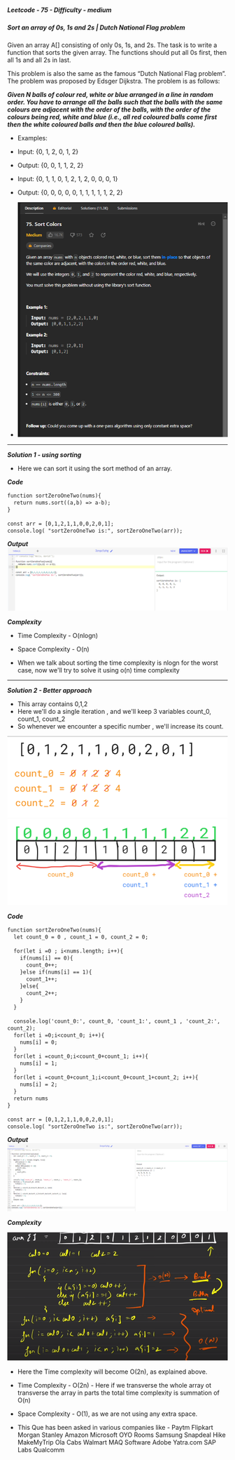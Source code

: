 ##### Leetcode - 75 - Difficulty - medium
##### Sort an array of 0s, 1s and 2s | Dutch National Flag problem

Given an array A[] consisting of only 0s, 1s, and 2s. The task is to write a function that sorts the given array. The functions should put all 0s first, then all 1s and all 2s in last.

This problem is also the same as the famous “Dutch National Flag problem”. The problem was proposed by Edsger Dijkstra. The problem is as follows:

***Given N balls of colour red, white or blue arranged in a line in random order. You have to arrange all the balls such that the balls with the same colours are adjacent with the order of the balls, with the order of the colours being red, white and blue (i.e., all red coloured balls come first then the white coloured balls and then the blue coloured balls).*** 

- Examples:
- Input: {0, 1, 2, 0, 1, 2}
- Output: {0, 0, 1, 1, 2, 2}

- Input: {0, 1, 1, 0, 1, 2, 1, 2, 0, 0, 0, 1}
- Output: {0, 0, 0, 0, 0, 1, 1, 1, 1, 1, 2, 2}

- ![Alt text](image-1.png)
________________________________________________________________

***Solution 1 - using sorting***

- Here we can sort it using the sort method of an array.

***Code***
```
function sortZeroOneTwo(nums){
  return nums.sort((a,b) => a-b);
}

const arr = [0,1,2,1,1,0,0,2,0,1];
console.log( "sortZeroOneTwo is:", sortZeroOneTwo(arr));
```
***Output***
![Alt text](image-2.png)

***Complexity***
- Time Complexity - O(nlogn)
- Space Complexity - O(n)

- When we talk about sorting the time complexity is nlogn for the worst case, now we'll try to solve it using o(n) time complexity
________________________________________________________________________________

***Solution 2 - Better approach***
- This array contains 0,1,2
- Here we'll do a single iteration , and we'll keep 3 variables count_0, count_1, count_2
- So whenever we encounter a specific number , we'll increase its count.

![Alt text](image-3.png)
![Alt text](image-5.png)

***Code***
```
function sortZeroOneTwo(nums){
  let count_0 = 0 , count_1 = 0, count_2 = 0;
  
  for(let i =0 ; i<nums.length; i++){
    if(nums[i] == 0){
      count_0++;
    }else if(nums[i] == 1){
      count_1++;
    }else{
      count_2++;
    } 
  }
  
  console.log('count_0:', count_0, 'count_1:', count_1 , 'count_2:', count_2);
  for(let i =0;i<count_0; i++){
    nums[i] = 0;
  }
  for(let i =count_0;i<count_0+count_1; i++){
    nums[i] = 1;
  }
  for(let i =count_0+count_1;i<count_0+count_1+count_2; i++){
    nums[i] = 2;
  }
  return nums
}

const arr = [0,1,2,1,1,0,0,2,0,1];
console.log( "sortZeroOneTwo is:", sortZeroOneTwo(arr));
```

***Output***
![Alt text](image-4.png)
 

***Complexity***

![Alt text](image-6.png)

- Here the Time complexity will become O(2n), as explained above.

- Time Complexity - O(2n) - Here if we transverse the whole array ot transverse the array in parts the total time complexity is summation of O(n)
- Space Complexity - O(1), as we are not using any extra space.


















- This Que has been asked in various companies like - 
Paytm
Flipkart
Morgan Stanley
Amazon
Microsoft
OYO Rooms
Samsung
Snapdeal
Hike
MakeMyTrip
Ola Cabs
Walmart
MAQ Software
Adobe
Yatra.com
SAP Labs
Qualcomm